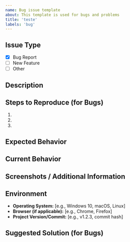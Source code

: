 ```yaml
---
name: Bug issue template
about: This template is used for bugs and problems
title: 'teste'
labels: 'bug'
---
```


## Issue Type

- [x] Bug Report
- [ ] New Feature
- [ ] Other

## Description

<!-- Provide a clear and concise description of the issue. -->

## Steps to Reproduce (for Bugs)

<!-- If this is a bug report, provide detailed steps to reproduce the issue. Include any relevant error messages or logs. -->

1.
2.
3.

## Expected Behavior

<!-- Describe what you expected to happen. -->

## Current Behavior

<!-- Describe what is currently happening and how it differs from the expected behavior. -->

## Screenshots / Additional Information

<!-- If applicable, include screenshots or additional information that can help understand the issue. -->

## Environment

- **Operating System:** [e.g., Windows 10, macOS, Linux]
- **Browser (if applicable):** [e.g., Chrome, Firefox]
- **Project Version/Commit:** [e.g., v1.2.3, commit hash]

## Suggested Solution (for Bugs)

<!-- If you have any ideas on how to solve this bug, provide them here. -->
